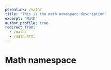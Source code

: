 ```yaml
---
permalink: /math/
title: "This is the math namespace description"
excerpt: "Math"
author_profile: true
redirect_from: 
  - /math/
  - /math.html
---
```


# Math namespace 